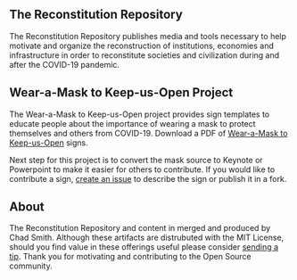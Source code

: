 ## The Reconstitution Repository

The Reconstitution Repository publishes media and tools necessary to help motivate and organize the reconstruction of institutions, economies and infrastructure in order to reconstitute societies and civilization during and after the COVID-19 pandemic.

## Wear-a-Mask to Keep-us-Open Project

The Wear-a-Mask to Keep-us-Open project provides sign templates to educate people about the importance of wearing a mask to protect themselves and others from COVID-19. Download a PDF of [Wear-a-Mask to Keep-us-Open](https://github.com/ChadSmith2020/reconstitution/raw/master/publications/2020-0714-wear-a-mask.pdf) signs.

Next step for this project is to convert the mask source to Keynote or Powerpoint to make it easier for others to contribute. If you would like to contribute a sign, [create an issue](https://github.com/ChadSmith2020/reconstitution/issues) to describe the sign or publish it in a fork.

## About

The Reconstitution Repository and content in merged and produced by Chad Smith. Although these artifacts are distrubuted with the MIT License, should you find value in these offerings useful please consider [sending a tip](https://paypal.me/skylabvr). Thank you for motivating and contributing to the Open Source community.
